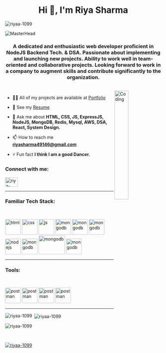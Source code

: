 
<h1 align="center">Hi 👋, I'm Riya Sharma</h1>
<p align="left"> <img src="https://komarev.com/ghpvc/?username=riyaa-1099&label=Profile%20views&color=0e75b6&style=flat" alt="riyaa-1099" /> </p>

![MasterHead](https://user-images.githubusercontent.com/112823546/217016507-da977155-0e3a-48ff-905c-e3eecfdf2b00.png)


<h3 align="center">A dedicated and enthusiastic web developer proficient in NodeJS Backend Tech. & DSA. Passionate about implementing and launching new projects. Ability to work well in team-oriented and collaborative projects. Looking forward to work in a company to augment skills and contribute significantly to the organization.</h3>
</br>
<img align="right" alt="Coding" width="30%" margin:"60px" src="https://camo.githubusercontent.com/26647de33fe1227a701256ff1917a9d5ea2146c4aed4e8e8f011eee17fb14f78/68747470733a2f2f692e70696e696d672e636f6d2f6f726967696e616c732f66642f61372f63302f66646137633031386462396130396666306564323334393537653962323562392e676966">



- 👨‍💻 All of my projects are available at <a href="https://riyaa-1099.github.io" target="_blank" >Portfolio</a>

- 💼 See my <a href="https://drive.google.com/file/d/1n5S94QT9sudf1dY3ZgIJ_HCnNK7bJPLB/view?usp=share_link" target="_blank"  download>Resume</a>

- 💬 Ask me about **HTML, CSS, JS, ExpressJS, NodeJS, MongoDB, Redis, Mysql, AWS, DSA, React, System Design.**

- 📫 How to reach me **riyasharma49146@gmail.com**

- ⚡ Fun fact **I think I am a good Dancer.**

<h3 align="left">Connect with me:</h3>

<p align="left">




<a target="_blank" href="https://linkedin.com/in/riya-sharma1099" target="_blank"><img align="center" src="https://user-images.githubusercontent.com/112823546/212489016-dec18ce2-65ab-4a24-a9e0-3ecfbf02fe2f.png" alt="riya-sharma1099" height="30" width="40" /></a>
</p>
<hr>
<h3 align="left">Familiar Tech Stack:</h3>
</br>
<p align="left"> 
   <img src= "https://camo.githubusercontent.com/3d40cb2db7ec7ab11eba4a2c48287088798254ba01deee1a9d45e3903e84dfdc/68747470733a2f2f63646e2d69636f6e732d706e672e666c617469636f6e2e636f6d2f3531322f3733322f3733323231322e706e67" alt="html" width="50" padding="4px" height="50"/>  <img src ="https://camo.githubusercontent.com/809a763f1c8f3497709ff0a974bfe7dd11be4dd7a29085645f8e98fbaa4a26e4/68747470733a2f2f63646e2d69636f6e732d706e672e666c617469636f6e2e636f6d2f3531322f3733322f3733323139302e706e67" alt="css" width="50"  padding="4px"  height="50"/> <img src ="https://camo.githubusercontent.com/899faceac4ba793d1b47c461a572a228f852b16827a75a3c1744db1502d2b4ce/68747470733a2f2f63646e2d69636f6e732d706e672e666c617469636f6e2e636f6d2f3531322f353936382f353936383239322e706e67" alt="js" width="50"  padding="4px"  height="50"/> 

   
   <img src="https://user-images.githubusercontent.com/112823546/217021017-34654422-6d32-4817-8bd5-6d5b05e25bd3.png" alt="mongodb" width="50"  padding="4px"  height="50"/> 
   <img src="https://user-images.githubusercontent.com/112823546/217021879-a991f3b1-48d5-41e4-a88e-56de705f7ccd.svg" alt="mongodb" width="50"  padding="4px"  height="50"/>  
     <img src="https://camo.githubusercontent.com/41e3c0f7f3e0760762db1aa845a72af4a0a407cb43412cc4f8890d2cfa4f1d2d/68747470733a2f2f63646e2e69636f6e2d69636f6e732e636f6d2f69636f6e73322f323431352f504e472f3531322f6d6f6e676f64625f6f726967696e616c5f776f72646d61726b5f6c6f676f5f69636f6e5f3134363432352e706e67" alt="mongodb" width="50"  padding="4px"  height="50"/> 
   <img src ="https://camo.githubusercontent.com/288cace72126df58aaeaa75627898785885858d54b03cb15ea3353a515642204/68747470733a2f2f7777772e766563746f726c6f676f2e7a6f6e652f6c6f676f732f6e6f64656a732f6e6f64656a732d69636f6e2e737667" alt="nodejs" width="50"  padding="4px"  height="50"/> <img src="https://user-images.githubusercontent.com/112823546/212490328-78324de4-f917-40ae-ac4f-1957f6cd187e.png" alt="mongodb" width="50"  padding="4px"  height="50"/> 
   <img style="border-radius=5px" src="https://user-images.githubusercontent.com/112823546/220186460-639169e2-fc37-43d8-81a3-ad8f80bdfa76.png" alt="mongodb" width="85"  padding="4px"  height="60"/> 
    <img style="border-radius=5px" src="https://user-images.githubusercontent.com/112823546/220186224-375630fa-2513-4602-b309-63b2583cb265.png" alt="mongodb" width="50"  padding="4px"  height="50"/> 
   <hr>
<h3 align="left">Tools:</h3>
</br>
<p align="left"> 

   <img src="https://user-images.githubusercontent.com/112823546/217023669-b9e42264-ea96-4e32-a921-4757e63ffdf5.png" alt="postman" width="50"  padding="4px"  height="50"/>
    <img src="https://user-images.githubusercontent.com/112823546/217024640-d940aedd-2738-4305-ac71-7d08e95ee138.png" alt="postman" width="50"  padding="4px"  height="50"/>
   <img src="https://user-images.githubusercontent.com/112823546/217025064-a6ecc4fb-4148-40e1-b1c7-69083c9b0307.png" alt="postman" width="50"  padding="4px"  height="50"/>
   <img src="https://www.vectorlogo.zone/logos/getpostman/getpostman-icon.svg" alt="postman" width="50"  padding="4px"  height="50"/>
  </br> 
    <hr>
<div>
<p><img align="left" src="https://github-readme-stats.vercel.app/api?username=riyaa-1099&show_icons=true&locale=en" alt="riyaa-1099" /></p>



<p>&nbsp;<img align="center" src="https://github-readme-stats.vercel.app/api/top-langs/?username=riyaa-1099&lans-count=4" alt="riyaa-1099" /></p>


<p><img align="center" src="https://github-readme-streak-stats.herokuapp.com/?user=riyaa-1099&" alt="riyaa-1099" /></p>
</div>
</br>
<p align="left"> <a href="https://github.com/ryo-ma/github-profile-trophy"><img src="https://github-profile-trophy.vercel.app/?username=riyaa-1099" alt="riyaa-1099" /></a> </p>

